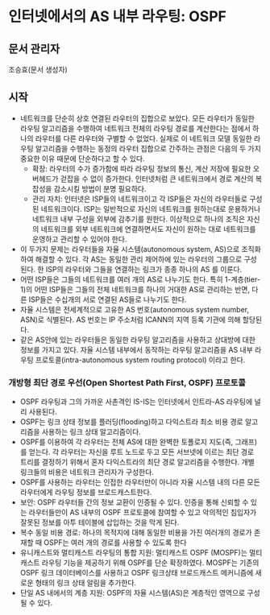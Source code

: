 # 인터넷에서의 AS 내부 라우팅: OSPF
## 문서 관리자
조승효(문서 생성자)
## 시작
   - 네트워크를 단순히 상호 연결된 라우터의 집합으로 보았다. 모든 라우터가 동일한 라우팅 알고리즘을 수행하여 네트워크 전체의 라우팅 경로를 계산한다는 점에서 하나의 라우터를 다른 라우터와 구별할 수 없었다. 실제로 이 네트워크 모델 동일한 라우팅 알고리즘을 수행하는 동정의 라우터 집합으로 간주하는 관점은 다음의 두 가지 중요한 이유 때문에 단순하다고 할 수 있다.
      - 확장: 라우터의 수가 증가함에 따라 라우팅 정보의 통신, 계산 저장에 필요한 오버헤드가 걷잡을 수 없이 증가한다. 인터넷처럼 큰 네트워크에서 경로 계산의 복잡성을 감소시킬 방법이 분명 필요하다.
      - 관리 자치: 인터넷은 ISP들의 네트워크이고 각 ISP들은 자신의 라우터들로 구성된 네트워크이다. ISP는 일반적으로 자신의 네트워크를 원하는대로 운용하거나 네트워크 내부 구성을 외부에 감추기를 원한다. 이상적으로 하나의 조직은 자신의 네트워크를 외부 네트워크에 연결하면서도 자신이 원하는 대로 네트워크를 운영하고 관리할 수 있어야 한다.
   - 이 두가지 문제는 라우터들을 자율 시스템(autonomous system, AS)으로 조직화하여 해결할 수 있다. 각 AS는 동일한 관리 제어하에 있는 라우터의 그룹으로 구성된다. 한 ISP의 라우터와 그들을 연결하는 링크가 종종 하나의 AS 를 이룬다.
   - 어떤 ISP들은 그들의 네트워크를 여러 개의 AS로 나누기도 한다. 특히 1-계층(tier-1)의 어떤 ISP들은 그들의 전체 네트워크를 하나의 거대한 AS로 관리하는 반면, 다른 ISP들은 수십개의 서로 연결된 AS들로 나누기도 한다.
   - 자율 시스템은 전세계적으로 고유한 AS 번호(autonomous system number, ASN)로 식별된다. AS 번호는 IP 주소처럼 ICANN의 지역 등록 기관에 의해 할당된다.
   - 같은 AS안에 있는 라우터들은 동일한 라우팅 알고리즘을 사용하고 상대방에 대한 정보를 가지고 있다. 자율 시스템 내부에서 동작하는 라우팅 알고리즘을 AS 내부 라우팅 프로토콜(intra-autonomous system routing protocol) 이라고 한다.
### 개방형 최단 경로 우선(Open Shortest Path First, OSPF) 프로토콜
   - OSPF 라우팅과 그의 가까운 사촌격인 IS-IS는 인터넷에서 인트라-AS 라우팅에 널리 사용된다.
   - OSPF는 링크 상태 정보를 플러딩(flooding)하고 다익스트라 최소 비용 경로 알고리즘을 사용하는 링크 상태 알고리즘이다.
   - OSPF를 이용하여 각 라우터는 전체 AS에 대한 완벽한 토폴로지 지도(즉, 그래프)를 얻는다. 각 라우터는 자신을 루트 노드로 두고 모든 서브넷에 이르는 최단 경로 트리를 결정하기 위해서 혼자 다익스트라의 최단 경로 알고리즘을 수행한다. 개별 링크들의 비용은 네트워크 관리자가 구성한다.
   - OSPF를 사용하는 라우터는 인접한 라우터만이 아니라 자율 시스템 내의 다른 모든 라우터에게 라우팅 정보를 브로드캐스트한다.
   - 보안: OSPF 라우터들 간의 정보 교환이 인증될 수 있다. 인증을 통해 신뢰할 수 있는 라우터들만이 AS 내부의 OSPF 프로토콜에 참여할 수 있고 악의적인 침입자가 잘못된 정보를 아투 테이블에 삽입하는 것을 막게 된다.
   - 복수 동일 비용 경로: 하나의 목적지에 대해 동일한 비용을 가진 여러개의 경로가 존재할 때 OSPF는 여러 개의 경로를 사용할 수 있도록 한다
   - 유니캐스트와 멀티캐스트 라우팅의 통합 지원: 멀티캐스트 OSPF (MOSPF)는 멀티캐스트 라우팅 기능을 제공하기 위해 OSPF를 단순 확장하였다. MOSPF는 기존의 OSPF 링크 데이터베이스를 사용하고 OSPF 링크상태 브로드캐스트 메커니즘에 새로운 형태의 링크 상태 알림을 추가한다.
   - 단일 AS 내에서의 계층 지원: OSPF의 자율 시스템(AS)은 계층적인 영역으로 구성될 수 있다.